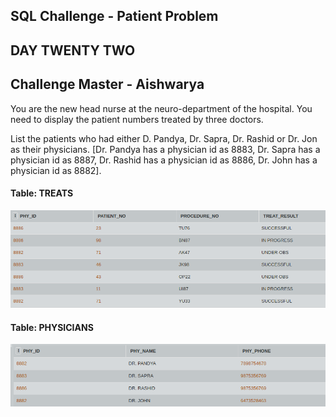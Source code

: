 ## SQL Challenge - Patient Problem
## DAY TWENTY TWO 
## Challenge Master - Aishwarya 

You are the new head nurse at the neuro-department of the hospital. You need to display the patient numbers treated by three doctors.

List the patients who had either D. Pandya, Dr. Sapra, Dr. Rashid or Dr. Jon as their physicians. [Dr. Pandya has a physician id as 8883, Dr. Sapra has a physician id as 8887, Dr. Rashid has a physician id as 8886, Dr. John has a physician id as 8882].

#### Table: TREATS

![Test Image1](ss.png)

#### Table: PHYSICIANS

![Test Image1](ss2.png)
